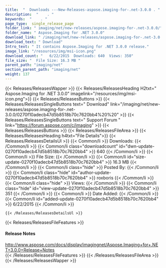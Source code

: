 ```yaml
---
title:  "  Downloads ---New-Releases-aspose.imaging-for-.net-3.0.0 . " 
description:  "    . " 
keywords:  "    . " 
page_type:  single_release_page
folder_link: " imaging/net/new-releases/aspose.imaging-for-.net-3.0.0/"
folder_name: " Aspose.Imaging for .NET 3.0.0"
download_link: " /imaging/net/new-releases/aspose.imaging-for-.net-3.0.0/0270f10adecb47d5b8518b70c7620bb4"
download_text: " Download"
Intro_text: " It contains Aspose.Imaging for .NET 3.0.0 release."
image_link: "/resources/img/msi-icon.png"
download_count: "   6/22/2015  Downloads: 640  Views: 350"
file_size: "  File Size: 16.3 MB "
parent_path: "imaging/net"
section_parent_path: "imaging/net"
weight: 137 
---
```


{{< Releases/ReleasesWapper >}}
  {{< Releases/ReleasesHeading H2txt=" Aspose.Imaging for .NET 3.0.0" imagelink="/resources/img/msi-icon.png">}}
  {{< Releases/ReleasesButtons >}}
    {{< Releases/ReleasesSingleButtons text=" Download" link="/imaging/net/new-releases/aspose.imaging-for-.net-3.0.0/0270f10adecb47d5b8518b70c7620bb4%20%20" >}}
    {{< Releases/ReleasesSingleButtons text=" Support Forum " link="https://forum.aspose.com/c/imaging" >}}
  {{< Releases/ReleasesButtons >}}
  {{< Releases/ReleasesFileArea >}}
    {{< Releases/ReleasesHeading h4txt="File Details">}}
    {{< Releases/ReleasesDetailsUl >}}
            {{< Common/li  >}} Downloads: {{< /Common/li >}} 
      {{< Common/li class="downloadcount" id="dwn-update-0270f10adecb47d5b8518b70c7620bb4" >}} 640 {{< /Common/li >}} 
      {{< Common/li  >}} File Size: {{< /Common/li >}} 
      {{< Common/li id="size-update-0270f10adecb47d5b8518b70c7620bb4" >}} 16.3 MB {{< /Common/li >}} 
      {{< Common/li  class="hide" >}} Posted By: {{< /Common/li >}} 
      {{< Common/li class="hide" id="author-update-0270f10adecb47d5b8518b70c7620bb4" >}} roxboris {{< /Common/li >}} 
      {{< Common/li class="hide"  >}} Views: {{< /Common/li >}} 
      {{< Common/li class="hide" id="view-update-0270f10adecb47d5b8518b70c7620bb4" >}} 351 {{< /Common/li >}} 
      {{< Common/li  >}} Date Added: {{< /Common/li >}} 
      {{< Common/li id="added-update-0270f10adecb47d5b8518b70c7620bb4" >}} 6/22/2015 {{< /Common/li >}} 

    {{< /Releases/ReleasesDetailsUl >}}

  {{< Releases/ReleasesFileFeatures >}}
      <h4>Release Notes</h4><div><a href="http://www.aspose.com/docs/display/imagingnet/Aspose.Imaging+for+.NET+3.0.0+Release+Notes">http://www.aspose.com/docs/display/imagingnet/Aspose.Imaging+for+.NET+3.0.0+Release+Notes</a></div>
  {{< /Releases/ReleasesFileFeatures >}}
 {{< /Releases/ReleasesFileArea >}}
{{< /Releases/ReleasesWapper >}}


